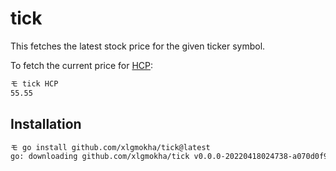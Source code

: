 # tick

This fetches the latest stock price for the given ticker symbol.

To fetch the current price for [HCP](https://finance.yahoo.com/quote/HCP/):

```bash
モ tick HCP
55.55
```

## Installation

```bash
モ go install github.com/xlgmokha/tick@latest
go: downloading github.com/xlgmokha/tick v0.0.0-20220418024738-a070d0f9554d
```
